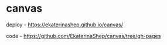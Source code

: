 # canvas

deploy - https://ekaterinashep.github.io/canvas/

code - https://github.com/EkaterinaShep/canvas/tree/gh-pages
